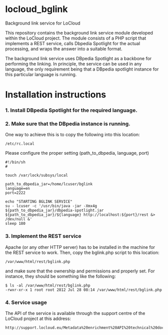 locloud_bglink
==============

Background link service for LoCloud

This repository contains the background link service module developed within
the LoCloud project. The module consists of a PHP script that implements a
REST service, calls Dbpedia Spotlight for the actual processing, and wraps
the answer into a suitable format.

The background link service uses DBpedia Spotlight as a backbone for
performing the linking. In principle, the service can be used in any
language, the only requirement being that a DBpedia spotlight instance for
this particular language is running.

Installation instructions
=========================

### 1. Install DBpedia Spotlight for the required language.

### 2. Make sure that the DBpedia instance is running.  

One way to achieve this is to copy the following into this location:

    /etc/rc.local

Please configure the proper setting (path_to_dbpedia, language, port)

````shell
#!/bin/sh
#

touch /var/lock/subsys/local

path_to_dbpedia_jar=/home/lcuser/bglink
language=en
port=2222

echo "STARTING BGLINK SERVICE"
su - lcuser -c '/usr/bin/java -jar -Xmx4g ${path_to_dbpedia_jar}/dbpedia-spotlight.jar ${path_to_dbpedia_jar}/${language} http://localhost:${port}/rest &> /dev/null &'
sleep 180

````

### 3. Implement the REST service

Apache (or any other HTTP server) has to be installed in the machine for the
REST service to work. Then, copy the bglink.php script to this location:

    /var/www/html/rest/bglink.php

and make sure that the ownership and permissions and properly set. For
instance, they should be something like the following:

````shell
$ ls -al /var/www/html/rest/bglink.php
-rwxr-xr-x 1 root root 2812 Jul 28 08:14 /var/www/html/rest/bglink.php
````

### 4. Service usage

The API of the service is available through the support centre of the
LoCloud project at this address:

    http://support.locloud.eu/Metadata%20enrichment%20API%20technical%20documentation
